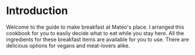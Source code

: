 # Introduction

Welcome to the guide to make breakfast at Mateo's place. I arranged this
cookbook for you to easily decide what to eat while you stay here. All
the ingredients for these breakfast items are available for you to use.
There are delicious options for vegans and meat-lovers alike.
